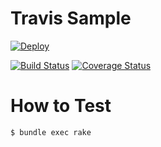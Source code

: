 Travis Sample
=============

[![Deploy](https://www.herokucdn.com/deploy/button.png)](https://heroku.com/deploy)

[![Build Status](https://travis-ci.org/naoya/travis-sample.svg?branch=feature/request-to-naoya)](https://travis-ci.org/naoya/travis-sample)
[![Coverage Status](https://coveralls.io/repos/naoya/travis-sample/badge.png)](https://coveralls.io/r/naoya/travis-sample)

How to Test
===========

```
$ bundle exec rake
```
